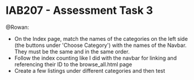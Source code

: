 # IAB207 - Assessment Task 3

@Rowan:

- On the Index page, match the names of the categories on the left side (the buttons under 'Choose Category') with the names of the Navbar. They must be the same and in the same order.
- Follow the index counting like I did with the navbar for linking and referencing their ID to the browse_all.html page
- Create a few listings under different categories and then test
